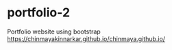 # portfolio-2
Portfolio website using bootstrap
https://chinmayakinnarkar.github.io/chinmaya.github.io/
